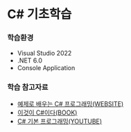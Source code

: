 # C# 기초학습

### 학습환경
- Visual Studio 2022
- .NET 6.0
- Console Application

### 학습 참고자료
- [예제로 배우는 C# 프로그래밍(WEBSITE)](http://www.csharpstudy.com/)
- [이것이 C#이다(BOOK)](https://search.naver.com/search.naver?where=nexearch&sm=top_hty&fbm=1&ie=utf8&query=%EC%9D%B4%EA%B2%83%EC%9D%B4+c%23%EC%9D%B4%EB%8B%A4)
- [C# 기본 프로그래밍(YOUTUBE)](https://www.youtube.com/watch?v=rZcrIFB0yiE&list=PLxU-iZCqT52DJyR6gqJy0MCL8RiTVXdos)